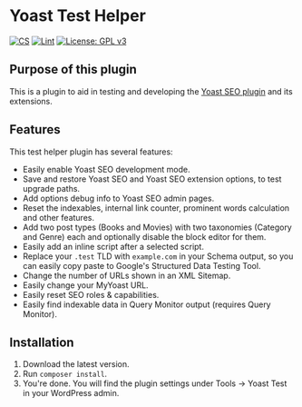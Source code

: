Yoast Test Helper
=================

[![CS](https://github.com/Yoast/yoast-test-helper/actions/workflows/cs.yml/badge.svg)](https://github.com/Yoast/yoast-test-helper/actions/workflows/cs.yml)
[![Lint](https://github.com/Yoast/yoast-test-helper/actions/workflows/lint.yml/badge.svg)](https://github.com/Yoast/yoast-test-helper/actions/workflows/lint.yml)
[![License: GPL v3](https://img.shields.io/badge/License-GPL%20v3-blue.svg)](https://www.gnu.org/licenses/gpl-3.0)

Purpose of this plugin
----------------------

This is a plugin to aid in testing and developing the [Yoast SEO plugin](https://yoa.st/1ul) and its extensions.

Features
--------

This test helper plugin has several features:

* Easily enable Yoast SEO development mode.
* Save and restore Yoast SEO and Yoast SEO extension options, to test upgrade paths.
* Add options debug info to Yoast SEO admin pages.
* Reset the indexables, internal link counter, prominent words calculation and other features.
* Add two post types (Books and Movies) with two taxonomies (Category and Genre) each and optionally disable the block editor for them.
* Easily add an inline script after a selected script.
* Replace your `.test` TLD with `example.com` in your Schema output, so you can easily copy paste to Google's Structured Data Testing Tool.
* Change the number of URLs shown in an XML Sitemap.
* Easily change your MyYoast URL.
* Easily reset SEO roles & capabilities.
* Easily find indexable data in Query Monitor output (requires Query Monitor).

Installation
------------

1. Download the latest version.
2. Run `composer install`.
3. You're done. You will find the plugin settings under Tools → Yoast Test in your WordPress admin.
